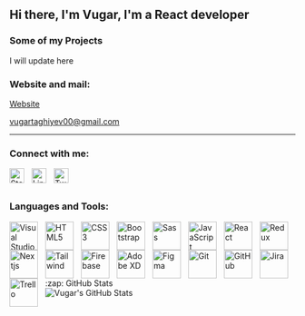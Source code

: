 ## Hi there, I'm Vugar, I'm a React developer

### Some of my Projects

I will update here

### Website and mail:

[<span>Website</span>][website]

<span>vugartaghiyev00@gmail.com</span>

---

### Connect with me:

[<img align="left" alt="Stackoverflow" width="26px" src="https://cdn.jsdelivr.net/npm/simple-icons@6.13.0/icons/stackoverflow.svg" style="padding-right:10px;" />][stackoverflow]
[<img align="left" alt="Linkedin" width="26px" src="https://cdn.jsdelivr.net/npm/simple-icons@6.13.0/icons/linkedin.svg" style="padding-right:10px;" />][linkedin]
[<img align="left" alt="Twitter" width="26px" src="https://cdn.jsdelivr.net/npm/simple-icons@6.13.0/icons/twitter.svg" style="padding-right:10px;" />][twitter]

<br />
<br />

### Languages and Tools:

[<img align="left" alt="Visual Studio Code" width="50px" src="https://cdn.jsdelivr.net/npm/simple-icons@6.13.0/icons/visualstudiocode.svg" style="padding-right:10px;" />][website]
[<img align="left" alt="HTML5" width="50px" src="https://cdn.jsdelivr.net/npm/simple-icons@6.13.0/icons/html5.svg" style="padding-right:10px;" />][website]
[<img align="left" alt="CSS3" width="50px" src="https://cdn.jsdelivr.net/npm/simple-icons@6.13.0/icons/css3.svg" style="padding-right:10px;" />][website]
[<img align="left" alt="Bootstrap" width="50px" src="https://cdn.jsdelivr.net/npm/simple-icons@6.13.0/icons/bootstrap.svg" style="padding-right:10px;" />][website]
[<img align="left" alt="Sass" width="50px" src="https://cdn.jsdelivr.net/npm/simple-icons@6.13.0/icons/sass.svg" style="padding-right:10px;" />][website]
[<img align="left" alt="JavaScript" width="50px" src="https://cdn.jsdelivr.net/npm/simple-icons@6.13.0/icons/javascript.svg" style="padding-right:10px;" />][website]
[<img align="left" alt="React" width="50px" src="https://cdn.jsdelivr.net/npm/simple-icons@6.13.0/icons/react.svg" style="padding-right:10px;" />][website]
[<img align="left" alt="Redux" width="50px" src="https://cdn.jsdelivr.net/npm/simple-icons@6.13.0/icons/redux.svg" style="padding-right:10px;" />][website]
[<img align="left" alt="Nextjs" width="50px" src="https://cdn.jsdelivr.net/npm/simple-icons@6.13.0/icons/nextdotjs.svg" style="padding-right:10px;" />][website]
[<img align="left" alt="Tailwind" width="50px" src="https://cdn.jsdelivr.net/npm/simple-icons@6.13.0/icons/tailwindcss.svg" style="padding-right:10px;" />][website]
[<img align="left" alt="Firebase" width="50px" src="https://cdn.jsdelivr.net/npm/simple-icons@6.13.0/icons/firebase.svg" style="padding-right:10px;" />][website]
[<img align="left" alt="Adobe XD" width="50px" src="https://cdn.jsdelivr.net/npm/simple-icons@6.13.0/icons/adobexd.svg" style="padding-right:10px;" />][website]
[<img align="left" alt="Figma" width="50px" src="https://cdn.jsdelivr.net/npm/simple-icons@6.13.0/icons/figma.svg" style="padding-right:10px;" />][website]
[<img align="left" alt="Git" width="50px" src="https://cdn.jsdelivr.net/npm/simple-icons@6.13.0/icons/git.svg" style="padding-right:10px;" />][website]
[<img align="left" alt="GitHub" width="50px" src="https://cdn.jsdelivr.net/npm/simple-icons@6.13.0/icons/github.svg" style="padding-right:10px;" />][website]
[<img align="left" alt="Jira" width="50px" src="https://cdn.jsdelivr.net/npm/simple-icons@6.13.0/icons/jirasoftware.svg" style="padding-right:10px;" />][website]
[<img align="left" alt="Trello" width="50px" src="https://cdn.jsdelivr.net/npm/simple-icons@6.13.0/icons/trello.svg" style="padding-right:10px;" />][website]

<br />
<br />
<br />
<br />

---

  <summary>:zap: GitHub Stats</summary>

  <img align="left" alt="Vugar's GitHub Stats" src="https://github-readme-stats.vercel.app/api?username=vugartaghiyev&show_icons=true&hide_border=false&title_color=ff652f&icon_color=FFE400&bg_color=09131B&text_color=ffffff&border_color=0c1a25" />

[website]: https://vugartaghiyev.netlify.app
[stackoverflow]: https://stackoverflow.com/users/17408994/vugar-taghiyev
[linkedin]: https://www.linkedin.com/in/vugartaghiyev
[twitter]: https://twitter.com/taghiyev_vugar
